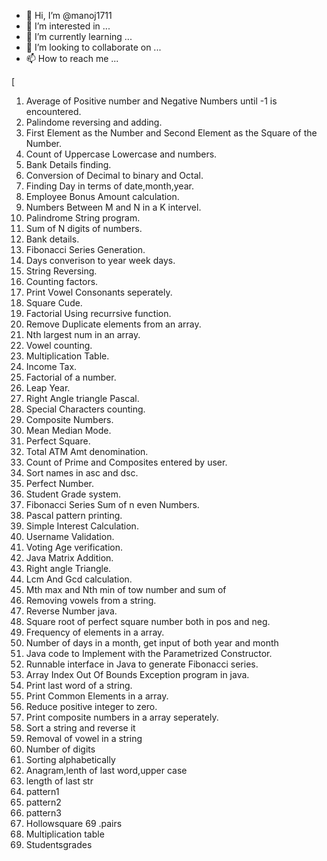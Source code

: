 - 👋 Hi, I’m @manoj1711
- 👀 I’m interested in ...
- 🌱 I’m currently learning ...
- 💞️ I’m looking to collaborate on ...
- 📫 How to reach me ...

<!---
manoj1711/manoj1711 is a ✨ special ✨ repository because its `README.md` (this file) appears on your GitHub profile.
You can click the Preview link to take a look at your changes.
--->
[
1. Average of Positive number and Negative Numbers until -1 is encountered.
2. Palindome reversing and adding.
3. First Element as the Number and Second Element as the Square of the Number.
4. Count of Uppercase Lowercase and numbers.
5. Bank Details finding.
6. Conversion of Decimal to binary and Octal.
7. Finding Day in terms of date,month,year.
8. Employee Bonus Amount calculation.
9. Numbers Between M and N in a K intervel.
10. Palindrome String program.
11. Sum of N digits of numbers.
12. Bank details.
13. Fibonacci Series Generation.
14. Days converison to year week days.
15. String Reversing.
16. Counting factors.
17. Print Vowel Consonants seperately.
18. Square Cude.
19. Factorial Using recurrsive function.
20. Remove Duplicate elements from an array.
21. Nth largest num in an array.
22. Vowel counting.
23. Multiplication Table.
24. Income Tax.
25. Factorial of a number.
26. Leap Year.
27. Right Angle triangle Pascal.
28. Special Characters counting.
30. Composite Numbers.
31. Mean Median Mode.
32. Perfect Square.
33. Total ATM Amt denomination.
34. Count of Prime and Composites entered by user.
35. Sort names in asc and dsc.
36. Perfect Number.
37. Student Grade system.
38. Fibonacci Series Sum of n even Numbers.
39. Pascal pattern printing.
40. Simple Interest Calculation.
41. Username Validation.
42. Voting Age verification.
43. Java Matrix Addition.
44. Right angle Triangle.
45. Lcm And Gcd calculation.
46. Mth max and Nth min of tow number and sum of 
47. Removing vowels from a string.
48. Reverse Number java.
49. Square root of perfect square number both in pos and neg.
50. Frequency of elements in a array.
51. Number of days in a month, get input of both year and month
52. Java code to Implement with the Parametrized Constructor.
53. Runnable interface in Java to generate Fibonacci series.
54. Array Index Out Of Bounds Exception program in java.
55. Print last word of a string.
56. Print Common Elements in a array.
57. Reduce positive integer to zero.
58. Print composite numbers in a array seperately.
59. Sort a string and reverse it
60. Removal of vowel in a string
61. Number of digits
62. Sorting alphabetically
63. Anagram,lenth of last word,upper case
64. length of last str
65. pattern1
66. pattern2
67. pattern3
68. Hollowsquare
69 .pairs
70. Multiplication table
71. Studentsgrades
